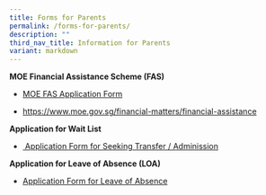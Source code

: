 ```yaml
---
title: Forms for Parents
permalink: /forms-for-parents/
description: ""
third_nav_title: Information for Parents
variant: markdown
---
```

**MOE Financial Assistance Scheme (FAS)**

* [MOE FAS Application Form](/files/Forms%20for%20Parents/GGAS_Application%20Form%20Nov%202022.pdf)

* <a target="\_blank" href="https://www.moe.gov.sg/financial-matters/financial-assistance">https://www.moe.gov.sg/financial-matters/financial-assistance</a>


**Application for Wait List**

* [&nbsp;Application Form for Seeking Transfer / Adminission](/files/Forms%20for%20Parents/Application_Form_for_Transfer_2024.pdf)

**Application for Leave of Absence (LOA)**

*   [Application Form for Leave of Absence](https://form.gov.sg/60b9973c3c599c0011f052a6)